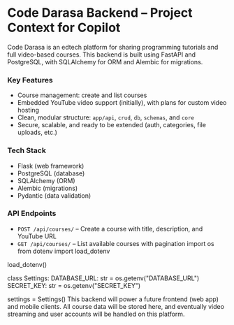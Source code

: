 # Code Darasa Backend – Project Context for Copilot

Code Darasa is an edtech platform for sharing programming tutorials and full video-based courses. This backend is built using FastAPI and PostgreSQL, with SQLAlchemy for ORM and Alembic for migrations.

### Key Features
- Course management: create and list courses
- Embedded YouTube video support (initially), with plans for custom video hosting
- Clean, modular structure: `app/api`, `crud`, `db`, `schemas`, and `core`
- Secure, scalable, and ready to be extended (auth, categories, file uploads, etc.)

### Tech Stack
- Flask (web framework)
- PostgreSQL (database)
- SQLAlchemy (ORM)
- Alembic (migrations)
- Pydantic (data validation)

### API Endpoints
- `POST /api/courses/` – Create a course with title, description, and YouTube URL
- `GET /api/courses/` – List available courses with pagination
import os
from dotenv import load_dotenv

load_dotenv()

class Settings:
    DATABASE_URL: str = os.getenv("DATABASE_URL")
    SECRET_KEY: str = os.getenv("SECRET_KEY")

settings = Settings()
This backend will power a future frontend (web app) and mobile clients. All course data will be stored here, and eventually video streaming and user accounts will be handled on this platform.

